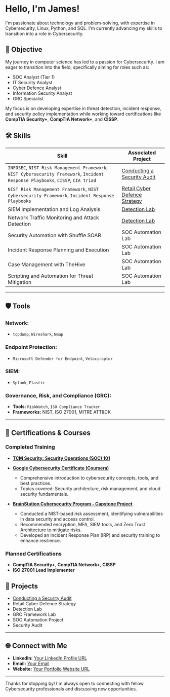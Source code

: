 # Hello, I'm James!

I'm passionate about technology and problem-solving, with expertise in Cybersecurity, Linux, Python, and SQL. I'm currently advancing my skills to transition into a role in Cybersecurity.


## 🎯 Objective

My journey in computer science has led to a passion for Cybersecurity. I am eager to transition into the field, specifically aiming for roles such as:  

- SOC Analyst (Tier 1)  
- IT Security Analyst  
- Cyber Defence Analyst  
- Information Security Analyst  
- GRC Specialist  


My focus is on developing expertise in threat detection, incident response, and security policy implementation while working toward certifications like **CompTIA Security+**, **CompTIA Network+**, and **CISSP**.

## 🛠 Skills


| **Skill**                                         | Associated Project         |
|-----------------------------------------------|----------------------------|
|`INFOSEC`, `NIST Risk Management Framework`, `NIST Cybersecurity Framework`, `Incident Response Playbooks`, `CISSP`, `CIA triad`           | <a href= https://github.com/JKopal101/Conducting-a-Security-Audit> Conducting a Security Audit </a>|
|`NIST Risk Management Framework`, `NIST Cybersecurity Framework`, `Incident Response Playbooks` | <a href="https://github.com/JKopal101/Retail-Cyber-Defence-Strategy">Retail Cyber Defence Strategy</a>|
| SIEM Implementation and Log Analysis          | <a href="https://google.com">Detection Lab</a>|
| Network Traffic Monitoring and Attack Detection | <a href="https://google.com">Detection Lab</a>|
| Security Automation with Shuffle SOAR         | SOC Automation Lab|
| Incident Response Planning and Execution      | SOC Automation Lab|
| Case Management with TheHive                  | SOC Automation Lab|
| Scripting and Automation for Threat Mitigation | SOC Automation Lab|




---


## 🛡 Tools

### **Network:**
- `tcpdump`, `Wireshark`, `Nmap`

### **Endpoint Protection:**
- `Microsoft Defender for Endpoint`, `Velociraptor`

### **SIEM:**
- `Splunk`, `Elastic`

### **Governance, Risk, and Compliance (GRC):**
- **Tools:** `RiskWatch`, `ISO Compliance Tracker`  
- **Frameworks:** NIST, ISO 27001, MITRE ATT&CK  

---

## 🏅 Certifications & Courses

### **Completed Training**

- **[TCM Security: Security Operations (SOC) 101](https://tcm-sec.com/)**  
  

- **[Google Cybersecurity Certificate (Coursera)](https://www.coursera.org/)**  
  - Comprehensive introduction to cybersecurity concepts, tools, and best practices.  
  - Topics covered: Security architecture, risk management, and cloud security fundamentals.  

- **[BrainStation Cybersecurity Program - Capstone Project](https://brainstation.io/)**  
  - Conducted a NIST-based risk assessment, identifying vulnerabilities in data security and access control.
  - Recommended encryption, MFA, SIEM tools, and Zero Trust Architecture to mitigate risks.
  - Developed an Incident Response Plan (IRP) and security training to enhance resilience.

  
### **Planned Certifications**
- **CompTIA Security+**, **CompTIA Network+**, **CISSP**  
- **ISO 27001 Lead Implementer**  


## 📂 Projects

- <a href= https://github.com/JKopal101/Conducting-a-Security-Audit> Conducting a Security Audit </a>
- Retail Cyber Defence Strategy
- Detection Lab
- GRC Framework Lab
- SOC Automation Project
- Security Audit

---

## 🌐 Connect with Me

- **LinkedIn:** [Your LinkedIn Profile URL](https://linkedin.com/in/yourprofile)  
- **Email:** [Your Email](mailto:your.email@example.com)  
- **Website:** [Your Portfolio Website URL](https://yourwebsite.com)  

---

Thanks for stopping by! I'm always open to connecting with fellow Cybersecurity professionals and discussing new opportunities.
